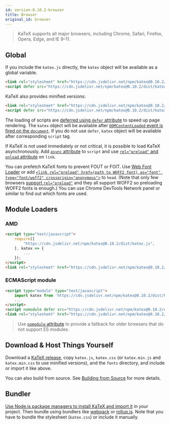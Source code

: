 ```yaml
---
id: version-0.10.2-browser
title: Browser
original_id: browser
---
```

> KaTeX supports all major browsers, including Chrome, Safari, Firefox, Opera, Edge, and IE 9–11.

## Global
If you include the `katex.js` directly, the `katex` object will be available as
a global variable.

```html
<link rel="stylesheet" href="https://cdn.jsdelivr.net/npm/katex@0.10.2/dist/katex.css" integrity="sha384-b/NoaeRXkMxyKcrDw2KtVtYKkVg3dA0rTRgLoV7W2df3MzeR1eHLTi+l4//4fMwk" crossorigin="anonymous">
<script defer src="https://cdn.jsdelivr.net/npm/katex@0.10.2/dist/katex.js" integrity="sha384-zB3rvhez9tfLAGUs9xli7QEM8bNp2s5IdYlmeW/YAgD7f5TMqokyBhhuQlRSxpY3" crossorigin="anonymous"></script>
```

KaTeX also provides minified versions:

```html
<link rel="stylesheet" href="https://cdn.jsdelivr.net/npm/katex@0.10.2/dist/katex.min.css" integrity="sha384-dbVIfZGuN1Yq7/1Ocstc1lUEm+AT+/rCkibIcC/OmWo5f0EA48Vf8CytHzGrSwbQ" crossorigin="anonymous">
<script defer src="https://cdn.jsdelivr.net/npm/katex@0.10.2/dist/katex.min.js" integrity="sha384-gt8Up2eaVkYxQQ851LV/l3hZI7q9hXQHtxN4M7cK7YPjBEpmTIkWeTJEkB8SV1nU" crossorigin="anonymous"></script>
```

The loading of scripts are [deferred using `defer` attribute](https://developer.mozilla.org/en/HTML/Element/script#Attributes)
to speed up page rendering. The `katex` object will be available after
[`DOMContentLoaded` event is fired on the `document`](https://developer.mozilla.org/ko/docs/Web/Reference/Events/DOMContentLoaded).
If you do not use `defer`, `katex` object will be available after corresponding
`script` tag.

If KaTeX is not used immediately or not critical, it is possible to load KaTeX
asynchronously. Add [`async` attribute](https://developer.mozilla.org/en/HTML/Element/script#Attributes)
to `script` and use [`rel="preload"` and `onload` attribute](https://github.com/filamentgroup/loadCSS)
on `link`.

You can prefetch KaTeX fonts to prevent FOUT or FOIT. Use [Web Font Loader](https://github.com/typekit/webfontloader)
or add [`<link rel="preload" href=(path to WOFF2 font) as="font" type="font/woff2" crossorigin="anonymous">`](https://developer.mozilla.org/en-US/docs/Web/HTML/Preloading_content)
to `head`. (Note that only few browsers [support `rel="preload"`](https://caniuse.com/#feat=link-rel-preload)
and they all support WOFF2 so preloading WOFF2 fonts is enough.) You can use
Chrome DevTools Network panel or similar to find out which fonts are used.

## Module Loaders
### AMD
```html
<script type="text/javascript">
    require([
        "https://cdn.jsdelivr.net/npm/katex@0.10.2/dist/katex.js",
    ], katex => {
        ...
    });
</script>
<link rel="stylesheet" href="https://cdn.jsdelivr.net/npm/katex@0.10.2/dist/katex.css" integrity="sha384-b/NoaeRXkMxyKcrDw2KtVtYKkVg3dA0rTRgLoV7W2df3MzeR1eHLTi+l4//4fMwk" crossorigin="anonymous">
```

### ECMAScript module
```html
<script type="module" type="text/javascript">
    import katex from 'https://cdn.jsdelivr.net/npm/katex@0.10.2/dist/katex.mjs';
    ...
</script>
<script nomodule defer src="https://cdn.jsdelivr.net/npm/katex@0.10.2/dist/katex.js" integrity="sha384-zB3rvhez9tfLAGUs9xli7QEM8bNp2s5IdYlmeW/YAgD7f5TMqokyBhhuQlRSxpY3" crossorigin="anonymous"></script>
<link rel="stylesheet" href="https://cdn.jsdelivr.net/npm/katex@0.10.2/dist/katex.css" integrity="sha384-b/NoaeRXkMxyKcrDw2KtVtYKkVg3dA0rTRgLoV7W2df3MzeR1eHLTi+l4//4fMwk" crossorigin="anonymous">
```

> Use [`nomodule` attribute](https://developer.mozilla.org/en/HTML/Element/script#Attributes)
to provide a fallback for older browsers that do not support ES modules.

## Download & Host Things Yourself
Download a [KaTeX release](https://github.com/KaTeX/KaTeX/releases),
copy `katex.js`, `katex.css`
(or `katex.min.js` and `katex.min.css` to use minified versions),
and the `fonts` directory, and include or import it like above.

You can also build from source. See [Building from Source](node.md#building-from-source)
for more details.

## Bundler
[Use Node.js package managers to install KaTeX and import it](node.md) in your
project. Then bundle using bundlers like [webpack](https://webpack.js.org/) or
[rollup.js](https://rollupjs.org/). Note that you have to bundle the stylesheet
(`katex.css`) or include it manually.
